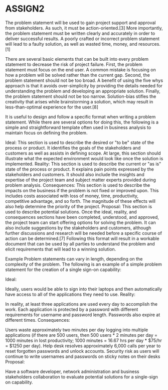 # ASSIGN2

The problem statement will be used to gain project support and approval from stakeholders. As such, it must be action-oriented.[3] More importantly, the problem statement must be written clearly and accurately in order to deliver successful results. A poorly crafted or incorrect problem statement will lead to a faulty solution, as well as wasted time, money, and resources.[1]

There are several basic elements that can be built into every problem statement to decrease the risk of project failure. First, the problem statement must focus on the end user. A common mistake is focusing on how a problem will be solved rather than the current gap. Second, the problem statement should not be too broad. A benefit of using the five whys approach is that it avoids over-simplicity by providing the details needed for understanding the problem and developing an appropriate solution. Finally, the problem statement should not be too narrow. Solution-bias stifles the creativity that arises while brainstorming a solution, which may result in less-than-optimal experience for the user.[8]

It is useful to design and follow a specific format when writing a problem statement. While there are several options for doing this, the following is a simple and straightforward template often used in business analysis to maintain focus on defining the problem.

Ideal: This section is used to describe the desired or "to be" state of the process or product. It identifies the goals of the stakeholders and customers as well as assists in defining scope. At large, this section should illustrate what the expected environment would look like once the solution is implemented.
Reality: This section is used to describe the current or "as is" state of the process or product. It explains pain points expressed by the stakeholders and customers. It should also include the insights and expertise of the project team and subject matter experts provided during problem analysis.
Consequences: This section is used to describe the impacts on the business if the problem is not fixed or improved upon. This includes costs associated with loss of money, time, productivity, competitive advantage, and so forth. The magnitude of these effects will also help determine the priority of the project.
Proposal: This section is used to describe potential solutions. Once the ideal, reality, and consequences sections have been completed, understood, and approved, the project team can start offering options for solving the problem. It can also include suggestions by the stakeholders and customers, although further discussions and research will be needed before a specific course of action can be determined.[7]
Following this format will result in a workable document that can be used by all parties to understand the problem and elicit requirements that will lead to a winning solution.

Example
Problem statements can vary in length, depending on the complexity of the problem. The following is an example of a simple problem statement for the creation of a single sign-on capability:

Ideal:

Ideally, users would be able to sign into their laptops and then automatically have access to all of the applications they need to use.
Reality:

In reality, at least three applications are used every day to accomplish the work. Each application is protected by a password with different requirements for username and password length. Passwords also expire at different times.
Consequences:

Users waste approximately two minutes per day logging into multiple applications (if there are 500 users, then 500 users * 2 minutes per day = 1000 minutes in lost productivity; 1000 minutes = 16.67 hrs per day * $75/hr = $1250 per day).
Help desk resolves approximately 6,000 calls per year to reset forgotten passwords and unlock accounts.
Security risk as users will continue to write usernames and passwords on sticky notes on their desks
Proposal:

Have a software developer, network administration and business stakeholders collaboration to evaluate potential solutions for a single-sign on capability.
